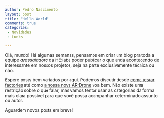 ```yaml
---
author: Pedro Nascimento
layout: post
title: "Hello World"
comments: true
categories:
 - Novidades 
 - Lunks

---
```


Olá, mundo! Há algumas semanas, pensamos em criar um blog pra toda
a equipe *avassaladora* da HE:labs poder publicar o que anda acontecendo
de interessante em nossos projetos, seja na parte exclusivamente técnica
ou não.
<!--more-->
Espere posts bem variados por aqui. Podemos discutir desde [como testar
factories][postrodrigo] até como [a nossa nova AR:Drone][drone] voa bem. Não existe uma restrição sobre o que falar, mas vamos tentar usar as categorias da
forma mais clara possível para que você possa acompanhar determinado
assunto ou autor.

Aguardem novos posts em breve!

[postrodrigo]: http://rodrigopinto.me/2012/09/12/testando-factories-para-manter-a-sanidade/
[drone]: http://www.youtube.com/watch?v=EYvTJnWrH2Q
